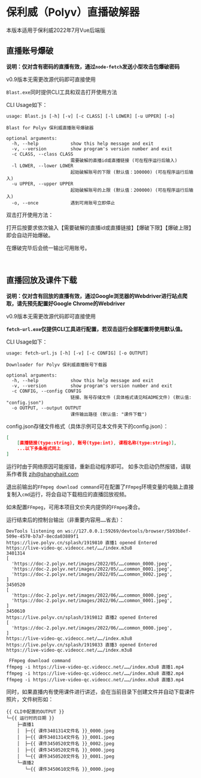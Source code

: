 # 保利威（Polyv）直播破解器

本版本适用于保利威2022年7月Vue后端版

## 直播账号爆破

**说明：仅对含有密码的直播有效，通过`node-fetch`发送小型攻击包爆破密码**

v0.9版本无需更改源代码即可直接使用

`Blast.exe`同时提供CLI工具和双击打开使用方法

CLI Usage如下：

```
usage: Blast.js [-h] [-v] [-c CLASS] [-l LOWER] [-u UPPER] [-o]

Blast for Polyv 保利威直播账号爆破器

optional arguments:
  -h, --help            show this help message and exit
  -v, --version         show program's version number and exit
  -c CLASS, --class CLASS
                        需要破解的直播id或直播链接 (可在程序运行后输入)
  -l LOWER, --lower LOWER
                        起始破解账号的下限 (默认值：100000) (可在程序运行后输入)
  -u UPPER, --upper UPPER
                        起始破解账号的上限 (默认值：200000) (可在程序运行后输入)
  -o, --once            遇到可用账号立即停止
```

双击打开使用方法：

打开后按要求依次输入【需要破解的直播id或直播链接】【爆破下限】【爆破上限】即会自动开始爆破。

在爆破完毕后会统一输出可用账号。

<br>

## 直播回放及课件下载

**说明：仅对含有回放的直播有效，通过Google浏览器的Webdriver进行站点爬取，请先预先配置好Google Chrome的Webdriver**

v0.9版本无需更改源代码即可直接使用

**`fetch-url.exe`仅提供CLI工具进行配置，若双击运行全部配置将使用默认值。**

CLI Usage如下：

```
usage: fetch-url.js [-h] [-v] [-c CONFIG] [-o OUTPUT]

Downloader for Polyv 保利威直播账号下载器

optional arguments:
  -h, --help            show this help message and exit
  -v, --version         show program's version number and exit
  -c CONFIG, --config CONFIG
                        链接、账号存储文件 (具体格式请见README文件) (默认值: "config.json")
  -o OUTPUT, --output OUTPUT
                        课件输出路径 (默认值: "课件下载")
```

config.json存储文件格式（具体示例可见本文件夹下的config.json）：

```json
[
	[直播链接(type:string), 账号(type:int), 课程名称(type:string)],
    ...以下多条格式同上
]
```

运行时由于网络原因可能报错，重新启动程序即可。
如多次启动仍然报错，请联系作者我 <zjh@shanghaiit.com>

退出前输出的`FFmpeg download command`可在配置了`FFmpeg`环境变量的电脑上直接复制入`cmd`运行，将会自动下载相应的直播回放视频。

如未配置`FFmpeg`，可用本项目文价夹内提供的`FFmpeg`凑合。

运行结束后的控制台输出（非重要内容用`……`省去）：

```
DevTools listening on ws://127.0.0.1:59269/devtools/browser/5b93b8ef-509e-4570-b7a7-8ecda03889f1
https://live.polyv.cn/splash/1919810 直播1 opened Entered
https://live-video-qc.videocc.net/……/index.m3u8
3401314
[
  'https://doc-2.polyv.net/images/2022/05/……common_0000.jpeg',
  'https://doc-2.polyv.net/images/2022/05/……common_0001.jpeg',
  'https://doc-2.polyv.net/images/2022/05/……common_0002.jpeg',
]
3450520
[
  'https://doc-2.polyv.net/images/2022/06/……common_0000.jpeg',
  'https://doc-2.polyv.net/images/2022/06/……common_0001.jpeg',
]
3450610
https://live.polyv.cn/splash/1919812 直播2 opened Entered
[
  'https://doc-2.polyv.net/images/2022/06/……common_0000.jpeg',
]
https://live-video-qc.videocc.net/……/index.m3u8
https://live.polyv.cn/splash/1919833 直播3 opened Entered
https://live-video-qc.videocc.net/……/index.m3u8

 FFmpeg download command
ffmpeg -i https://live-video-qc.videocc.net/……/index.m3u8 直播1.mp4
ffmpeg -i https://live-video-qc.videocc.net/……/index.m3u8 直播2.mp4
ffmpeg -i https://live-video-qc.videocc.net/……/index.m3u8 直播3.mp4
```

同时，如果直播内有使用课件进行讲述，会在当前目录下创建文件并自动下载课件照片，文件树形如：

```
{{ CLI中配置的OUTPUT }}
└─{{ 运行时的日期 }}
    ├─直播1
    │  ├─{{ 课件3401314文件名 }}_0000.jpeg
    │  ├─{{ 课件3401314文件名 }}_0001.jpeg
    │  ├─{{ 课件3450520文件名 }}_0002.jpeg
    │  ├─{{ 课件3450520文件名 }}_0000.jpeg
    │  └─{{ 课件3450520文件名 }}_0001.jpeg
    └─直播2
       └─{{ 课件3450610文件名 }}_0000.jpeg
```

